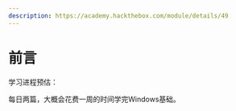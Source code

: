 ```yaml
---
description: https://academy.hackthebox.com/module/details/49
---
```


# 前言

学习进程预估：

每日两篇，大概会花费一周的时间学完Windows基础。
